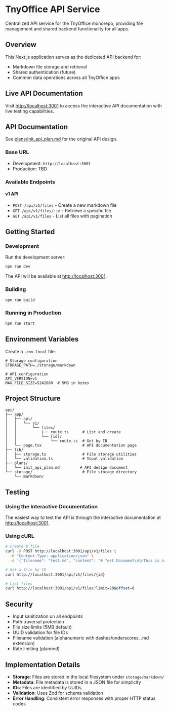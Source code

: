 # TnyOffice API Service

Centralized API service for the TnyOffice monorepo, providing file management and shared backend functionality for all apps.

## Overview

This Next.js application serves as the dedicated API backend for:
- Markdown file storage and retrieval
- Shared authentication (future)
- Common data operations across all TnyOffice apps

## Live API Documentation

Visit [http://localhost:3001](http://localhost:3001) to access the interactive API documentation with live testing capabilities.

## API Documentation

See [plans/init_api_plan.md](./plans/init_api_plan.md) for the original API design.

### Base URL
- Development: `http://localhost:3001`
- Production: TBD

### Available Endpoints

#### v1 API
- `POST /api/v1/files` - Create a new markdown file
- `GET /api/v1/files/:id` - Retrieve a specific file
- `GET /api/v1/files` - List all files with pagination

## Getting Started

### Development

Run the development server:

```bash
npm run dev
```

The API will be available at [http://localhost:3001](http://localhost:3001).

### Building

```bash
npm run build
```

### Running in Production

```bash
npm run start
```

## Environment Variables

Create a `.env.local` file:

```env
# Storage configuration
STORAGE_PATH=./storage/markdown

# API configuration
API_VERSION=v1
MAX_FILE_SIZE=5242880  # 5MB in bytes
```

## Project Structure

```
api/
├── app/
│   ├── api/
│   │   └── v1/
│   │       └── files/
│   │           ├── route.ts      # List and create
│   │           └── [id]/
│   │               └── route.ts  # Get by ID
│   └── page.tsx                  # API documentation page
├── lib/
│   ├── storage.ts                # File storage utilities
│   └── validation.ts             # Input validation
├── plans/
│   └── init_api_plan.md         # API design document
└── storage/                      # File storage directory
    └── markdown/
```

## Testing

### Using the Interactive Documentation

The easiest way to test the API is through the interactive documentation at [http://localhost:3001](http://localhost:3001).

### Using cURL

```bash
# Create a file
curl -X POST http://localhost:3001/api/v1/files \
  -H "Content-Type: application/json" \
  -d '{"filename": "test.md", "content": "# Test Document\n\nThis is a test."}'

# Get a file by ID
curl http://localhost:3001/api/v1/files/{id}

# List files
curl http://localhost:3001/api/v1/files?limit=20&offset=0
```

## Security

- Input sanitization on all endpoints
- Path traversal protection
- File size limits (5MB default)
- UUID validation for file IDs
- Filename validation (alphanumeric with dashes/underscores, .md extension)
- Rate limiting (planned)

## Implementation Details

- **Storage**: Files are stored in the local filesystem under `storage/markdown/`
- **Metadata**: File metadata is stored in a JSON file for simplicity
- **IDs**: Files are identified by UUIDs
- **Validation**: Uses Zod for schema validation
- **Error Handling**: Consistent error responses with proper HTTP status codes
